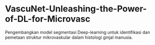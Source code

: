 # VascuNet-Unleashing-the-Power-of-DL-for-Microvasc
Pengembangkan model segmentasi Deep-learning untuk identifikasi dan pemetaan struktur mikrovaskular dalam histologi ginjal manusia.

